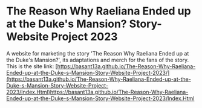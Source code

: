 # The Reason Why Raeliana Ended up at the Duke's Mansion? Story-Website Project 2023
A website for marketing the story 'The Reason Why Raeliana Ended up at the Duke's Mansion?', its adaptations and merch for the fans of the story.
This is the site link:  [https://basant13a.github.io/The-Reason-Why-Raeliana-Ended-up-at-the-Duke-s-Mansion-Story-Website-Project-2023/](https://basant13a.github.io/The-Reason-Why-Raeliana-Ended-up-at-the-Duke-s-Mansion-Story-Website-Project-2023/Index.Html)https://basant13a.github.io/The-Reason-Why-Raeliana-Ended-up-at-the-Duke-s-Mansion-Story-Website-Project-2023/Index.Html
